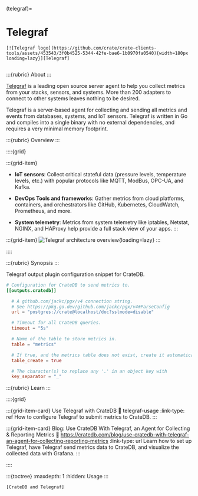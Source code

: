 (telegraf)=
# Telegraf

```{div} .float-right
[![Telegraf logo](https://github.com/crate/crate-clients-tools/assets/453543/3f0b4525-5344-42fe-bae6-1b0970fa0540){width=180px loading=lazy}][Telegraf]
```
```{div} .clearfix
```

:::{rubric} About
:::

[Telegraf] is a leading open source server agent to help you collect metrics
from your stacks, sensors, and systems. More than 200 adapters to connect
to other systems leaves nothing to be desired.

Telegraf is a server-based agent for collecting and sending all metrics and
events from databases, systems, and IoT sensors. Telegraf is written in Go
and compiles into a single binary with no external dependencies, and requires
a very minimal memory footprint.

:::{rubric} Overview
:::

::::{grid}

:::{grid-item}
- **IoT sensors**: Collect critical stateful data (pressure levels, temperature
  levels, etc.) with popular protocols like MQTT, ModBus, OPC-UA, and Kafka.

- **DevOps Tools and frameworks**: Gather metrics from cloud platforms,
  containers, and orchestrators like GitHub, Kubernetes, CloudWatch, Prometheus,
  and more.

- **System telemetry**: Metrics from system telemetry like iptables, Netstat,
  NGINX, and HAProxy help provide a full stack view of your apps.
:::

:::{grid-item}
![Telegraf architecture overview](https://www.influxdata.com/wp-content/uploads/Main-Diagram_06.01.2022v1.png){loading=lazy}
:::

::::


:::{rubric} Synopsis
:::

Telegraf output plugin configuration snippet for CrateDB.
```toml
# Configuration for CrateDB to send metrics to.
[[outputs.cratedb]]

  # A github.com/jackc/pgx/v4 connection string.
  # See https://pkg.go.dev/github.com/jackc/pgx/v4#ParseConfig
  url = "postgres://crate@localhost/doc?sslmode=disable"

  # Timeout for all CrateDB queries.
  timeout = "5s"

  # Name of the table to store metrics in.
  table = "metrics"

  # If true, and the metrics table does not exist, create it automatically.
  table_create = true

  # The character(s) to replace any '.' in an object key with
  key_separator = "_"
```


:::{rubric} Learn
:::

::::{grid}

:::{grid-item-card} Use Telegraf with CrateDB
:link: telegraf-usage
:link-type: ref
How to configure Telegraf to submit metrics to CrateDB.
:::

:::{grid-item-card} Blog: Use CrateDB With Telegraf, an Agent for Collecting & Reporting Metrics
:link: https://cratedb.com/blog/use-cratedb-with-telegraf-an-agent-for-collecting-reporting-metrics
:link-type: url
Learn how to set up Telegraf, have Telegraf send metrics data to CrateDB,
and visualize the collected data with Grafana.
:::

::::


:::{toctree}
:maxdepth: 1
:hidden:
Usage <usage>
:::

```{seealso}
[CrateDB and Telegraf]
```



[CrateDB and Telegraf]: https://cratedb.com/integrations/cratedb-and-telegraf
[Telegraf]: https://www.influxdata.com/time-series-platform/telegraf/
[Use CrateDB With Telegraf, an Agent for Collecting & Reporting Metrics]: https://cratedb.com/blog/use-cratedb-with-telegraf-an-agent-for-collecting-reporting-metrics
